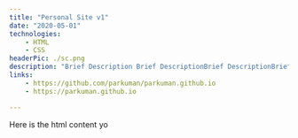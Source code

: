 ```yaml
---
title: "Personal Site v1"
date: "2020-05-01"
technologies: 
    - HTML
    - CSS
headerPic: ./sc.png
description: "Brief Description Brief DescriptionBrief DescriptionBrief DescriptionBrief DescriptionBrief DescriptionBrief DescriptionBrief DescriptionBrief DescriptionBrief DescriptionBrief DescriptionBrief DescriptionBrief DescriptionBrief DescriptionBrief DescriptionBrief DescriptionBrief DescriptionBrief Description"
links:
    - https://github.com/parkuman/parkuman.github.io
    - https://parkuman.github.io

---
```


Here is the html content yo